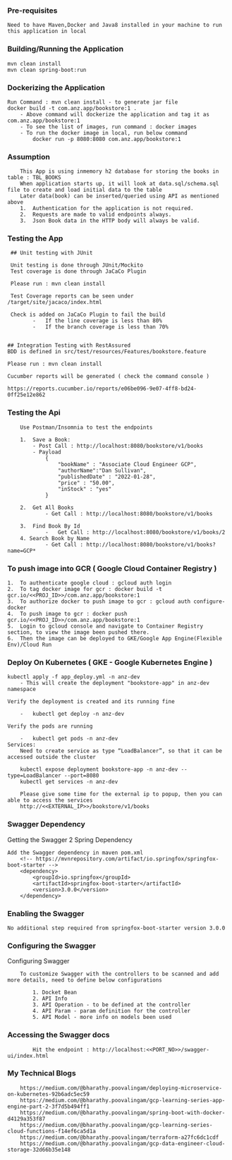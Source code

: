### Pre-requisites

	Need to have Maven,Docker and Java8 installed in your machine to run this application in local


### Building/Running the Application

	mvn clean install
	mvn clean spring-boot:run
	
	
### Dockerizing the Application

	Run Command : mvn clean install - to generate jar file
	docker build -t com.anz.app/bookstore:1 .
		- Above command will dockerize the application and tag it as com.anz.app/bookstore:1
		- To see the list of images, run command : docker images
		- To run the docker image in local, run below command
			docker run -p 8080:8080 com.anz.app/bookstore:1 

###	 Assumption

		This App is using inmemory h2 database for storing the books in table : TBL_BOOKS
		When application starts up, it will look at data.sql/schema.sql file to create and load initial data to the table
		Later data(book) can be inserted/queried using API as mentioned above
		1.	Authentication for the application is not required.
		2.	Requests are made to valid endpoints always.
		3.	Json Book data in the HTTP body will always be valid.
		


###  Testing the App

	 ## Unit testing with JUnit 
	 
	 Unit testing is done through JUnit/Mockito
	 Test coverage is done through JaCaCo Plugin
	 
	 Please run : mvn clean install
	 
	 Test Coverage reports can be seen under /target/site/jacaco/index.html
	 
	 Check is added on JaCaCo Plugin to fail the build
	 		-	If the line coverage is less than 80%
	 		-	If the branch coverage is less than 70%
	 		
	 
	## Integration Testing with RestAssured
	BDD is defined in src/test/resources/Features/bookstore.feature
	
	Please run : mvn clean install
	
	Cucumber reports will be generated ( check the command console )
	
	https://reports.cucumber.io/reports/e06be096-9e07-4ff8-bd24-0ff25e12e862
	

###  Testing the Api 

		Use Postman/Insomnia to test the endpoints
		
		1.	Save a Book:
			- Post Call : http://localhost:8080/bookstore/v1/books
			- Payload
				{
				    "bookName" : "Associate Cloud Engineer GCP",
				    "authorName":"Dan Sullivan",
				    "publishedDate" : "2022-01-28",
				    "price" : "50.00",
				    "inStock" : "yes"
				}
		
		2. 	Get All Books
				- Get Call : http://localhost:8080/bookstore/v1/books
				
		3.	Find Book By Id
				-	Get Call : http://localhost:8080/bookstore/v1/books/2
		4. Search Book by Name
				- Get Call : http://localhost:8080/bookstore/v1/books?name=GCP*
	

### To push image into GCR ( Google Cloud Container Registry )

	1. 	To authenticate google cloud : gcloud auth login
	2.	To tag docker image for gcr : docker build -t gcr.io/<<PROJ_ID>>/com.anz.app/bookstore:1 
	3. 	To authorize docker to push image to gcr : gcloud auth configure-docker
	4.	To push image to gcr : docker push gcr.io/<<PROJ_ID>>/com.anz.app/bookstore:1
	5.	Login to gcloud console and navigate to Container Registry section, to view the image been pushed there.
	6.	Then the image can be deployed to GKE/Google App Engine(Flexible Env)/Cloud Run
	



### Deploy On Kubernetes ( GKE - Google Kubernetes Engine )

	kubectl apply -f app_deploy.yml -n anz-dev
		- This will create the deployment "bookstore-app" in anz-dev namespace
	
	Verify the deployment is created and its running fine

		-	kubectl get deploy -n anz-dev
	
	Verify the pods are running
	
		-	kubectl get pods -n anz-dev
	Services:
		Need to create service as type “LoadBalancer”, so that it can be accessed outside the cluster

		kubectl expose deployment bookstore-app -n anz-dev --type=LoadBalancer --port=8080 
		kubectl get services -n anz-dev
		
		Please give some time for the external ip to popup, then you can able to access the services
		http://<<EXTERNAL_IP>>/bookstore/v1/books
		

		
### Swagger Dependency

Getting the Swagger 2 Spring Dependency

	Add the Swagger dependency in maven pom.xml
		<!-- https://mvnrepository.com/artifact/io.springfox/springfox-boot-starter -->
		<dependency>
			<groupId>io.springfox</groupId>
			<artifactId>springfox-boot-starter</artifactId>
			<version>3.0.0</version>
		</dependency>


### Enabling the Swagger

	No additional step required from springfox-boot-starter version 3.0.0
 			

### Configuring the Swagger

Configuring Swagger

		To customize Swagger with the controllers to be scanned and add more details, need to define below configurations
		
			1. Docket Bean
			2. API Info 
			3. API Operation - to be defined at the controller
			4. API Param - param definition for the controller
			5. API Model - more info on models been used

### Accessing the Swagger docs
			
			Hit the endpoint : http://localhost:<<PORT_NO>>/swagger-ui/index.html
			
			
### My Technical Blogs

		https://medium.com/@bharathy.poovalingam/deploying-microservice-on-kubernetes-92b6adc5ec59
		https://medium.com/@bharathy.poovalingam/gcp-learning-series-app-engine-part-2-3f7d5b494ff1
		https://medium.com/@bharathy.poovalingam/spring-boot-with-docker-d4129a353f87
		https://medium.com/@bharathy.poovalingam/gcp-learning-series-cloud-functions-f14ef6ca5d1a
		https://medium.com/@bharathy.poovalingam/terraform-a27fc6dc1cdf
		https://medium.com/@bharathy.poovalingam/gcp-data-engineer-cloud-storage-32d66b35e148
		
		